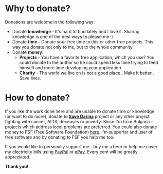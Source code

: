 # Why to donate? #

Donations are welcome in the following way:
  * Donate **knowledge** - It's hard to find lately and I love it. Sharing knowledge is one of the best ways to please me :)
  * Donate **time** - Donate your free time to this or other free projects. This way you donate not only to me, but to the whole community.
  * Donate **money**:
    * **Projects** -  You have a favorite free application, which you use? You could donate to the author so he could spend less time trying to feed himself and more time developing your application.
    * **Charity** - The world we live on is not a good place.. Make it better.. Save lives.

# How to donate? #

If you like the work done here and are unable to donate time or knowledge (or want to do more), donate to **[Save Darina](http://www.save-darina.org/)** project or any other project fighting with cancer, AIDS, deceases or poverty. Since I'm from Bulgaria - projects which address local problems are preferred. You could also donate money to FSF (Free Software Foundation) [here](https://www.fsf.org/associate/support_freedom/donate/index_html). I'm supporter and user of free software and by donating to FSF you help me too.

If you would like to personally support me - buy me a beer or help me cover my electricity bills using [PayPal](https://www.paypal.com/cgi-bin/webscr?cmd=_donations&business=mspasov%40gmail%2ecom&item_name=iPhone%20Patch%20Donation&no_shipping=1&cn=Have%20something%20to%20share%3f&tax=0&currency_code=EUR&lc=BG&bn=PP%2dDonationsBF&charset=UTF%2d8) or [ePay](https://www.epay.bg/?PAGE=paylogin&MIN=1152538290&TOTAL=2.00&DESCR=%C4%E0%F0%E5%ED%E8%E5%20%E7%E0%20iPhone%2Dpatch&URL_OK=http%3A%2F%2Fcode%2Egoogle%2Ecom%2Fp%2Fiphone%2Dpatch&URL_CANCEL=http%3A%2F%2Fcode%2Egoogle%2Ecom%2Fp%2Fiphone%2Dpatch). Every cent will be greatly appreciated.

**Thank you!**